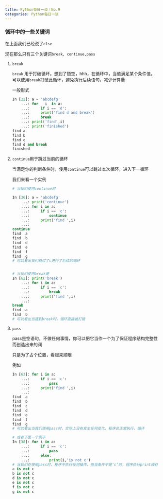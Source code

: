 ```yaml
---
title: Python每日一谈｜No.9
categories: Python每日一谈
---
```


### 循环中的一些关键词

在上面我们已经说了`else`

现在那么只有三个关键词`break, continue,pass`

1. `break`

   `break` 用于打破循环，想到了悟空，hhh，在循环中，当值满足某个条件值，可以使用`break`打破此循环，避免执行后续语句，减少计算量

   一般形式

   ```python
   In [22]: a = 'abcdefg'
       ...: for   i  in a:
       ...: 	if i == 'd':
       ...:		print('find d and break')
       ...:		break
       ...:	print('find',i)
       ...: print('finished')
   find a
   find b
   find c
   find d and break
   finished
   ```

   

2. `continue`用于跳过当前的循环

   当满足你的判断条件时，使用`continue`可以跳过本次循环，进入下一循环

   我们来看一个实例

   ```python
   # 当我们使用continue时
   
   In [36]: a = 'abcdefg' 
       ...: print('continue') 
       ...: for i in a: 
       ...:     if i == 'c': 
       ...:         continue 
       ...:     print('find ',i) 
       ...:                                                                                                                                                   
   continue
   find  a
   find  b
   find  d
   find  e
   find  f
   find  g
   # 可以看出我们跳过了c进行了后续的循环
   
   
   # 当我们使用break是
   In [62]: print('break')
       ...: for i in a:
       ...:     if i == 'c':
       ...:         break
       ...:     print('find ',i)
       ...:
   break
   find  a
   find  b
   # 可以看出当遇到break时，循环直接被打破
   
   ```

   

   

3. `pass`

   pass是空语句，不做任何事情，你可以把它当作一个为了保证程序结构完整性而创造出来的词

   只是为了占个位置，看起来顺眼

   例如

   ```python
   In [63]: for i in a:
       ...:     if i == 'c':
       ...:         pass
       ...:     print('find ',i)
       ...:
   find  a
   find  b
   find  c
   find  d
   find  e
   find  f
   find  g
   # 可以看出当我们使用pass时，实际上没有发生任何变化，程序会正常执行，循环
   
   # 或者下面一个例子
   In [38]: for i in a: 
       ...:     if i == 'c': 
       ...:         pass 
       ...:     else: 
       ...:         print(i,'is not c') 
   # 当我们在使用pass时，程序不执行任何操作，但当条件不是‘c’时，程序执行print操作                                                                                                                                               
   a is not c
   b is not c
   d is not c
   e is not c
   f is not c
   g is not c
   ```

   

